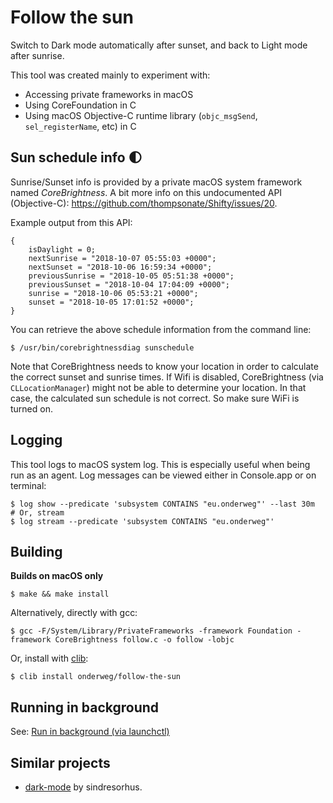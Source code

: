 # Follow the sun

Switch to Dark mode automatically after sunset, and back to Light mode after sunrise.

This tool was created mainly to experiment with:

- Accessing private frameworks in macOS
- Using CoreFoundation in C
- Using macOS Objective-C runtime library (`objc_msgSend`, `sel_registerName`, etc) in C

## Sun schedule info 🌓

Sunrise/Sunset info is provided by a private macOS system framework named *CoreBrightness*.
A bit more info on this undocumented API (Objective-C): https://github.com/thompsonate/Shifty/issues/20.

Example output from this API:

```
{
    isDaylight = 0;
    nextSunrise = "2018-10-07 05:55:03 +0000";
    nextSunset = "2018-10-06 16:59:34 +0000";
    previousSunrise = "2018-10-05 05:51:38 +0000";
    previousSunset = "2018-10-04 17:04:09 +0000";
    sunrise = "2018-10-06 05:53:21 +0000";
    sunset = "2018-10-05 17:01:52 +0000";
}
```

You can retrieve the above schedule information from the command line:

```shell
$ /usr/bin/corebrightnessdiag sunschedule
```

Note that CoreBrightness needs to know your location in order to calculate the correct sunset and sunrise times. If Wifi is disabled, CoreBrightness (via `CLLocationManager`)
might not be able to determine your location. In that case, the calculated sun schedule is not correct.
So make sure WiFi is turned on. 

## Logging

This tool logs to macOS system log. This is especially useful when being run as an agent. Log messages can be viewed either in Console.app or on terminal:

```
$ log show --predicate 'subsystem CONTAINS "eu.onderweg"' --last 30m
# Or, stream
$ log stream --predicate 'subsystem CONTAINS "eu.onderweg"'
```

## Building

**Builds on macOS only**

```
$ make && make install
```

Alternatively, directly with gcc:

```
$ gcc -F/System/Library/PrivateFrameworks -framework Foundation -framework CoreBrightness follow.c -o follow -lobjc
```

Or, install with [clib](https://github.com/clibs/clib):

```
$ clib install onderweg/follow-the-sun
```

## Running in background

See: [Run in background (via launchctl)](agent/readme.md)

## Similar projects

- [dark-mode](https://github.com/sindresorhus/dark-mode) by sindresorhus.
